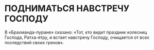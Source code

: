 # ПОДНИМАТЬСЯ НАВСТРЕЧУ ГОСПОДУ

В «Брахманда-пуране» сказано: «Тот, кто видит праздник колесниц Господа, Ратха-ятру, и встает навстречу Господу, очищается от всех последствий своих грехов».
